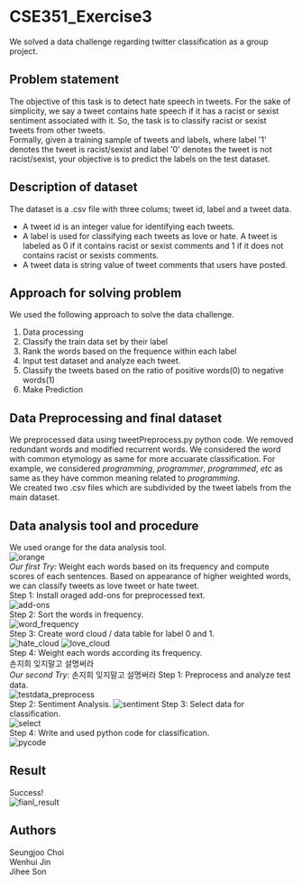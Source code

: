 # CSE351_Exercise3  
We solved a data challenge regarding twitter classification as a group project.

## Problem statement  
The objective of this task is to detect hate speech in tweets. For the sake of simplicity, we say a tweet contains hate speech if it has a racist or sexist sentiment associated with it. So, the task is to classify racist or sexist tweets from other tweets.  
Formally, given a training sample of tweets and labels, where label '1' denotes the tweet is racist/sexist and label '0' denotes the tweet is not racist/sexist, your objective is to predict the labels on the test dataset.

## Description of dataset  
The dataset is a .csv file with three colums; tweet id, label and a tweet data.  
* A tweet id is an integer value for identifying each tweets.  
* A label is used for classifying each tweets as love or hate. A tweet is labeled as 0 if it contains racist or sexist comments and 1 if it does not contains racist or sexists comments.  
* A tweet data is string value of tweet comments that users have posted.  

## Approach for solving problem  
We used the following approach to solve the data challenge.  
1. Data processing
2. Classify the train data set by their label
3. Rank the words based on the frequence within each label
4. Input test dataset and analyze each tweet.
5. Classify the tweets based on the ratio of positive words(0) to negative words(1)
6. Make Prediction

## Data Preprocessing and final dataset  
We preprocessed data using tweetPreprocess.py python code. We removed redundant words and modified recurrent words. We considered the word with common etymology as same for more accuarate classification. For example, we considered *programming*, *programmer*, *programmed*, *etc* as same as they have common meaning related to *programming*.  
We created two .csv files which are subdivided by the tweet labels from the main dataset. 

## Data analysis tool and procedure
We used orange for the data analysis tool.  
![orange](./pic/orange.PNG)  
*Our first Try:* Weight each words based on its frequency and compute scores of each sentences. Based on appearance of higher weighted words, we can classify tweets as love tweet or hate tweet.  
Step 1: Install oraged add-ons for preprocessed text.  
![add-ons](./pic/installAddOn.PNG)  
Step 2: Sort the words in frequency.  
![word_frequency](./pic/wordFrequency.PNG)  
Step 3: Create word cloud / data table for label 0 and 1.  
![hate_cloud](./pic/hate_cloud.PNG)
![love_cloud](./pic/love_cloud.PNG)  
Step 4: Weight each words according its frequency.  
손지희 잊지말고 설명써라  
*Our second Try:*  손지희 잊지말고 설명써라
Step 1: Preprocess and analyze test data.  
![testdata_preprocess](./pic/testdata_preprocess.PNG)  
Step 2: Sentiment Analysis. 
![sentiment](./pic/sentimental_analysis.PNG)
Step 3: Select data for classification.  
![select](./pic/testdata.PNG)  
Step 4: Write and used python code for classification.  
![pycode](./pic/python_code.PNG)  

## Result  
Success!  
![fianl_result](./pic/final_result.PNG)
## Authors  
Seungjoo Choi  
Wenhui Jin  
Jihee Son
